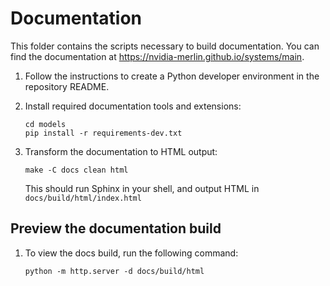 # Documentation

This folder contains the scripts necessary to build documentation. You can
find the documentation at <https://nvidia-merlin.github.io/systems/main>.



1. Follow the instructions to create a Python developer environment in
   the repository README.

2. Install required documentation tools and extensions:

   ```shell
   cd models
   pip install -r requirements-dev.txt
   ```

3. Transform the documentation to HTML output:

   ```shell
   make -C docs clean html
   ```

   This should run Sphinx in your shell, and output HTML in
   `docs/build/html/index.html`

## Preview the documentation build

1. To view the docs build, run the following command:

   ```shell
   python -m http.server -d docs/build/html
   ```

